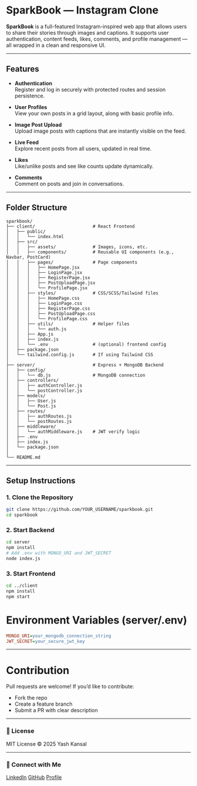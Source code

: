 
#  SparkBook — Instagram Clone

**SparkBook** is a full-featured Instagram-inspired web app that allows users to share their stories through images and captions. It supports user authentication, content feeds, likes, comments, and profile management — all wrapped in a clean and responsive UI.

---

##  Features

-  **Authentication**  
  Register and log in securely with protected routes and session persistence.

-  **User Profiles**  
  View your own posts in a grid layout, along with basic profile info.

-  **Image Post Upload**  
  Upload image posts with captions that are instantly visible on the feed.

-  **Live Feed**  
  Explore recent posts from all users, updated in real time.

-  **Likes**  
  Like/unlike posts and see like counts update dynamically.

-  **Comments**  
  Comment on posts and join in conversations.

---

##  Folder Structure
```
sparkbook/
├── client/                      # React Frontend
│   ├── public/
│   │   └── index.html
│   ├── src/
│   │   ├── assets/              # Images, icons, etc.
│   │   ├── components/          # Reusable UI components (e.g., Navbar, PostCard)
│   │   ├── pages/               # Page components
│   │   │   ├── HomePage.jsx
│   │   │   ├── LoginPage.jsx
│   │   │   ├── RegisterPage.jsx
│   │   │   ├── PostUploadPage.jsx
│   │   │   └── ProfilePage.jsx
│   │   ├── styles/              # CSS/SCSS/Tailwind files
│   │   │   ├── HomePage.css
│   │   │   ├── LoginPage.css
│   │   │   ├── RegisterPage.css
│   │   │   ├── PostUploadPage.css
│   │   │   └── ProfilePage.css
│   │   ├── utils/               # Helper files
│   │   │   └── auth.js
│   │   ├── App.js
│   │   ├── index.js
│   │   └── .env                 # (optional) frontend config
│   ├── package.json
│   └── tailwind.config.js       # If using Tailwind CSS
│
├── server/                      # Express + MongoDB Backend
│   ├── config/
│   │   └── db.js                # MongoDB connection
│   ├── controllers/
│   │   ├── authController.js
│   │   └── postController.js
│   ├── models/
│   │   ├── User.js
│   │   └── Post.js
│   ├── routes/
│   │   ├── authRoutes.js
│   │   └── postRoutes.js
│   ├── middleware/
│   │   └── authMiddleware.js    # JWT verify logic
│   ├── .env
│   ├── index.js
│   └── package.json
│
└── README.md

```

---

##  Setup Instructions

### 1. Clone the Repository

```bash
git clone https://github.com/YOUR_USERNAME/sparkbook.git
cd sparkbook
```

### 2. Start Backend
```bash
cd server
npm install
# Add .env with MONGO_URI and JWT_SECRET
node index.js
```
### 3. Start Frontend
```bash
cd ../client
npm install
npm start
```

# Environment Variables (server/.env)
```ini
MONGO_URI=your_mongodb_connection_string
JWT_SECRET=your_secure_jwt_key
```

---

# Contribution
Pull requests are welcome! If you’d like to contribute:
- Fork the repo
- Create a feature branch
- Submit a PR with clear description
  
---

### 📜 License

MIT License
© 2025 Yash Kansal

---

### 🔗 Connect with Me

[LinkedIn](https://www.linkedin.com/in/yashkansal/)
[GitHub](https://github.com/Kansal-ji)
[Profile](https://yash-kansal.netlify.app/)
